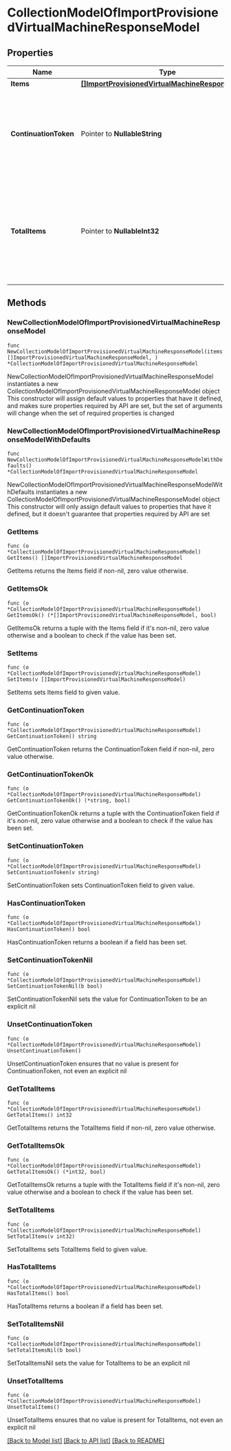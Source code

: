 # CollectionModelOfImportProvisionedVirtualMachineResponseModel

## Properties

Name | Type | Description | Notes
------------ | ------------- | ------------- | -------------
**Items** | [**[]ImportProvisionedVirtualMachineResponseModel**](ImportProvisionedVirtualMachineResponseModel.md) | List of items. | 
**ContinuationToken** | Pointer to **NullableString** | If present, indicates to the caller that the query was not complete, and they should call the API again specifying the continuation token as a query parameter. | [optional] 
**TotalItems** | Pointer to **NullableInt32** | Indicates the total number of items in the collection, which may be more than the number of Items returned, if there is a ContinuationToken.  Only returned in the response to &#x60;$search&#x60; APIs. | [optional] 

## Methods

### NewCollectionModelOfImportProvisionedVirtualMachineResponseModel

`func NewCollectionModelOfImportProvisionedVirtualMachineResponseModel(items []ImportProvisionedVirtualMachineResponseModel, ) *CollectionModelOfImportProvisionedVirtualMachineResponseModel`

NewCollectionModelOfImportProvisionedVirtualMachineResponseModel instantiates a new CollectionModelOfImportProvisionedVirtualMachineResponseModel object
This constructor will assign default values to properties that have it defined,
and makes sure properties required by API are set, but the set of arguments
will change when the set of required properties is changed

### NewCollectionModelOfImportProvisionedVirtualMachineResponseModelWithDefaults

`func NewCollectionModelOfImportProvisionedVirtualMachineResponseModelWithDefaults() *CollectionModelOfImportProvisionedVirtualMachineResponseModel`

NewCollectionModelOfImportProvisionedVirtualMachineResponseModelWithDefaults instantiates a new CollectionModelOfImportProvisionedVirtualMachineResponseModel object
This constructor will only assign default values to properties that have it defined,
but it doesn't guarantee that properties required by API are set

### GetItems

`func (o *CollectionModelOfImportProvisionedVirtualMachineResponseModel) GetItems() []ImportProvisionedVirtualMachineResponseModel`

GetItems returns the Items field if non-nil, zero value otherwise.

### GetItemsOk

`func (o *CollectionModelOfImportProvisionedVirtualMachineResponseModel) GetItemsOk() (*[]ImportProvisionedVirtualMachineResponseModel, bool)`

GetItemsOk returns a tuple with the Items field if it's non-nil, zero value otherwise
and a boolean to check if the value has been set.

### SetItems

`func (o *CollectionModelOfImportProvisionedVirtualMachineResponseModel) SetItems(v []ImportProvisionedVirtualMachineResponseModel)`

SetItems sets Items field to given value.


### GetContinuationToken

`func (o *CollectionModelOfImportProvisionedVirtualMachineResponseModel) GetContinuationToken() string`

GetContinuationToken returns the ContinuationToken field if non-nil, zero value otherwise.

### GetContinuationTokenOk

`func (o *CollectionModelOfImportProvisionedVirtualMachineResponseModel) GetContinuationTokenOk() (*string, bool)`

GetContinuationTokenOk returns a tuple with the ContinuationToken field if it's non-nil, zero value otherwise
and a boolean to check if the value has been set.

### SetContinuationToken

`func (o *CollectionModelOfImportProvisionedVirtualMachineResponseModel) SetContinuationToken(v string)`

SetContinuationToken sets ContinuationToken field to given value.

### HasContinuationToken

`func (o *CollectionModelOfImportProvisionedVirtualMachineResponseModel) HasContinuationToken() bool`

HasContinuationToken returns a boolean if a field has been set.

### SetContinuationTokenNil

`func (o *CollectionModelOfImportProvisionedVirtualMachineResponseModel) SetContinuationTokenNil(b bool)`

 SetContinuationTokenNil sets the value for ContinuationToken to be an explicit nil

### UnsetContinuationToken
`func (o *CollectionModelOfImportProvisionedVirtualMachineResponseModel) UnsetContinuationToken()`

UnsetContinuationToken ensures that no value is present for ContinuationToken, not even an explicit nil
### GetTotalItems

`func (o *CollectionModelOfImportProvisionedVirtualMachineResponseModel) GetTotalItems() int32`

GetTotalItems returns the TotalItems field if non-nil, zero value otherwise.

### GetTotalItemsOk

`func (o *CollectionModelOfImportProvisionedVirtualMachineResponseModel) GetTotalItemsOk() (*int32, bool)`

GetTotalItemsOk returns a tuple with the TotalItems field if it's non-nil, zero value otherwise
and a boolean to check if the value has been set.

### SetTotalItems

`func (o *CollectionModelOfImportProvisionedVirtualMachineResponseModel) SetTotalItems(v int32)`

SetTotalItems sets TotalItems field to given value.

### HasTotalItems

`func (o *CollectionModelOfImportProvisionedVirtualMachineResponseModel) HasTotalItems() bool`

HasTotalItems returns a boolean if a field has been set.

### SetTotalItemsNil

`func (o *CollectionModelOfImportProvisionedVirtualMachineResponseModel) SetTotalItemsNil(b bool)`

 SetTotalItemsNil sets the value for TotalItems to be an explicit nil

### UnsetTotalItems
`func (o *CollectionModelOfImportProvisionedVirtualMachineResponseModel) UnsetTotalItems()`

UnsetTotalItems ensures that no value is present for TotalItems, not even an explicit nil

[[Back to Model list]](../README.md#documentation-for-models) [[Back to API list]](../README.md#documentation-for-api-endpoints) [[Back to README]](../README.md)


